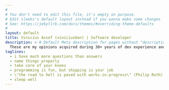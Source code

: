 ```yaml
---
#
# You don't need to edit this file, it's empty on purpose.
# Edit sleeks's default layout instead if you wanna make some changes
# See: https://jekyllrb.com/docs/themes/#overriding-theme-defaults
#
layout: default
title: Vinicius Assef (viniciusban) | Software developer
description: > # Default Meta description for pages without "description" in front matter.
  These are my opinions acquired during 30+ years of dev experience and counting, but they can change.
taglines:
  - i have much more questions than answers
  - name things properly
  - take care of your knees
  - programming is fun, but shipping is your job
  - \"the road to hell is paved with works-in-progress\" (Philip Roth)
  - sleep well
---
```


